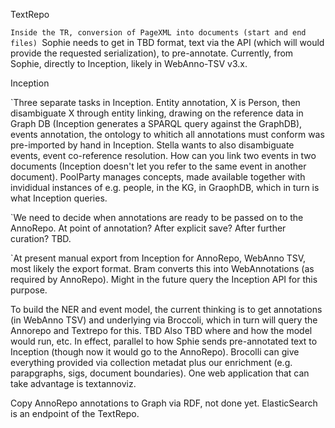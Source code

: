 





TextRepo

`Inside the TR, conversion of PageXML into documents (start and end files)
`Sophie needs to get in TBD format, text via the API (which will would provide the requested serialization), to pre-annotate. Currently, from Sophie, directly to Inception, likely in WebAnno-TSV v3.x. 

Inception

`Three separate tasks in Inception. Entity annotation, X is Person, then disambiguate X through entity linking, drawing on the reference data in Graph DB (Inception generates a SPARQL query against the GraphDB), events annotation, the ontology to whitich all annotations must conform was pre-imported by hand in Inception. Stella wants to also disambiguate events, event co-reference resolution. How can you link two events in two documents (Inception doesn't let you refer to the same event in another document). PoolParty manages concepts, made available together with invididual instances of e.g. people, in the KG, in GraophDB, which in turn is what Inception queries. 

`We need to decide when annotations are ready to be passed on to the AnnoRepo. At point of annotation? After explicit save? After further curation? TBD. 

`At present manual export from Inception for AnnoRepo, WebAnno TSV, most likely the export format. Bram converts this into WebAnnotations (as required by AnnoRepo). Might in the future query the Inception API for this purpose. 

To build the NER and event model, the current thinking is to get annotations (in WebAnno TSV) and underlying via Broccoli, which in turn will query the Annorepo and Textrepo for this. TBD
Also TBD where and how the model would run, etc. In effect, parallel to how Sphie sends pre-annotated text to Inception (though now it would go to the AnnoRepo). Brocolli can give everything  provided via collection metadat plus our enrichment (e.g. parapgraphs, sigs, document boundaries).  One web application that can take advantage is textannoviz. 


Copy AnnoRepo annotations to Graph via RDF, not done yet. ElasticSearch is an endpoint of the TextRepo. 



